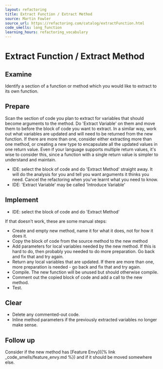 ```yaml
---
layout: refactoring
title: Extract Function / Extract Method
source: Martin Fowler
source_url: https://refactoring.com/catalog/extractFunction.html
code_smells: long_function
learning_hours: refactoring_vocabulary
---
```


# Extract Function / Extract Method

## Examine
Identify a section of a function or method which you would like to extract to its own function.

## Prepare
Scan the section of code you plan to extract for variables that should become arguments to the method. Do 'Extract Variable' on them and move them to before the block of code you want to extract.
In a similar way, work out what variables are updated and will need to be returned from the new function. If there are more than one, consider either extracting more than one method, or creating a new type to encapsulate all the updated values in one return value. Even if your language supports multiple return values, it's wise to consider this, since a function with a single return value is simpler to understand and maintain.

* IDE: select the block of code and do 'Extract Method' straight away. It will do the analysis for you and tell you want arguments it thinks you need. Cancel the refactoring when you've learnt what you need to know.
* IDE: 'Extract Variable' may be called 'Introduce Variable'

## Implement
* IDE: select the block of code and do 'Extract Method'

If that doesn't work, these are some manual steps:
* Create and empty new method, name it for what it does, not for how it does it.
* Copy the block of code from the source method to the new method
* Add parameters for local variables needed by the new method. If this is hard to do, then probably you needed to do more preparation. Go back and fix that and try again.
* Return any local variables that are updated. If there are more than one, more preparation is needed - go back and fix that and try again.
* Compile. The new function will be unused but should otherwise compile.
* Comment out the copied block of code and add a call to the new method.
* Test.

## Clear
* Delete any commented-out code.
* Inline method parameters if the previously extracted variables no longer make sense. 

## Follow up
Consider if the new method has [Feature Envy]({% link _code_smells/feature_envy.md %}) and if it should be moved somewhere else.